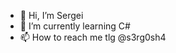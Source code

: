 - 👋 Hi, I’m Sergei
- 🌱 I’m currently learning C#
- 📫 How to reach me tlg @s3rg0sh4

<!---
s3rg0sh4/s3rg0sh4 is a ✨ special ✨ repository because its `README.md` (this file) appears on your GitHub profile.
You can click the Preview link to take a look at your changes.
--->
